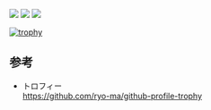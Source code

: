 
![](http://github-profile-summary-cards.vercel.app/api/cards/profile-details?username=chissa0719&theme=vue)
![](http://github-profile-summary-cards.vercel.app/api/cards/stats?username=chissa0719&theme=vue)
![](http://github-profile-summary-cards.vercel.app/api/cards/productive-time?username=chissa0719&theme=vue&utcOffset=8)

[![trophy](https://github-profile-trophy.vercel.app/?username=chissa0719&row=1&column=6)](https://github.com/ryo-ma/github-profile-trophy)


## 参考

- トロフィー<br>
https://github.com/ryo-ma/github-profile-trophy<br>



